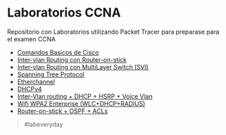 # Laboratorios CCNA
Repositorio con Laboratorios utilizando Packet Tracer para preparase para el examen CCNA

- [Comandos Basicos de Cisco](01-CCNA%20lab%20Configuración%20Basica%20Cisco.md)
- [Inter-vlan Routing con Router-on-stick](02-CCNA%20lab%20Intervlan%20routing%20ROS.md)
- [Inter-vlan Routing con MultiLayer Switch (SVI)](03-CCNA%20lab%20Intervlan%20routing%20Multilayer%20(SVI).md)
- [Spanning Tree Protocol](04-CCNA%20lab%20Spanning%20Tree%20Protocol.md)
- [Etherchannel](05-CCNA%20lab%20Etherchannel.md)
- [DHCPv4](06-CCNA%20lab%20DHCPv4.md)
- [Inter-Vlan routing + DHCP + HSRP + Voice Vlan](07-CCNA%20Inter-VLAN%20+%20DHCP%20+%20HSRP%20+%20VoiceVLAN.md)
- [Wifi WPA2 Enterprise (WLC+DHCP+RADIUS)](08-CCNA%20lab%20WLAN+DHCP+RADIUS.md)
- [Router-on-stick + OSPF + ACLs](09-CCNA3%20Lab%20ROS%20+%20OSPF%20+%20ACL.md)


>#labeveryday